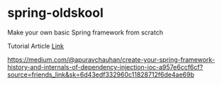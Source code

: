 # spring-oldskool
Make your own basic Spring framework from scratch

Tutorial Article [Link](
https://medium.com/@apuravchauhan/create-your-spring-framework-history-and-internals-of-dependency-injection-ioc-a957e6ccf6cf?source=friends_link&sk=6d43edf332960c11828712f6de4ae69b)

https://medium.com/@apuravchauhan/create-your-spring-framework-history-and-internals-of-dependency-injection-ioc-a957e6ccf6cf?source=friends_link&sk=6d43edf332960c11828712f6de4ae69b
